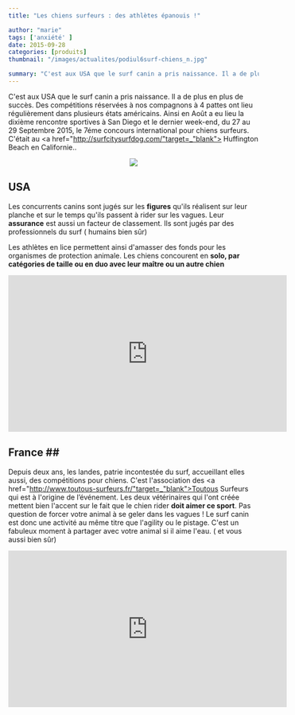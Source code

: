 ```yaml
---
title: "Les chiens surfeurs : des athlètes épanouis !"

author: "marie"
tags: ['anxiété' ]
date: 2015-09-28
categories: [produits]
thumbnail: "/images/actualites/podiul6surf-chiens_n.jpg"

summary: "C'est aux USA que le surf canin a pris naissance. Il a de plus en plus de succès. Des compétitions réservées à nos compagnons à 4 pattes ont lieu régulièrement dans plusieurs états américains"
---
```


C'est aux USA que le surf canin a pris naissance. Il a de plus en plus de succès. Des compétitions réservées à nos compagnons à 4 pattes ont lieu régulièrement dans plusieurs états américains.
Ainsi en Août a eu lieu la dixième rencontre  sportives à San Diego et le dernier week-end, du 27 au 29 Septembre 2015, le 7éme concours international pour chiens surfeurs. C'était au <a href="http://surfcitysurfdog.com/"target=_"blank"> Huffington Beach en Californie.</a>.




<p align="center"><img src="/images/actualites/podiul6surf-chiens_n.jpg"/></p>

## USA ##
Les concurrents canins sont jugés sur les <b>figures</b> qu'ils réalisent sur leur planche et sur le temps qu'ils passent à rider sur les vagues. Leur <b>assurance</b> est aussi un facteur de classement. Ils sont jugés par des professionnels du surf ( humains bien sûr)

Les athlètes en lice permettent ainsi d'amasser des fonds pour les organismes de protection animale. Les chiens concourent en <b>solo, par catégories de taille ou en duo avec leur maître ou un autre chien</b>


<p align="center"><iframe width="560" height="315" src="https://www.youtube.com/embed/27oapE82_B0" frameborder="0" allowfullscreen></iframe></p>






## France ##
Depuis deux ans, les landes, patrie incontestée du surf, accueillant elles aussi, des compétitions  pour chiens. C'est l'association des <a href="http://www.toutous-surfeurs.fr/"target=_"blank">Toutous Surfeurs </a>qui est à l'origine de l’événement. Les deux vétérinaires qui l'ont créée mettent bien l'accent sur le fait que le chien rider <b>doit aimer ce sport</b>. Pas question de forcer votre animal à se geler dans les vagues !
                                                                                                                                                                       Le surf canin est donc une activité au même titre que l'agility ou le pistage. C'est un fabuleux moment à partager avec votre animal si il aime l'eau. ( et vous aussi bien sûr)



<p align="center"><iframe width="560" height="315" src="https://www.youtube.com/embed/cNtzMVumpQA" frameborder="0" allowfullscreen></iframe></p>

